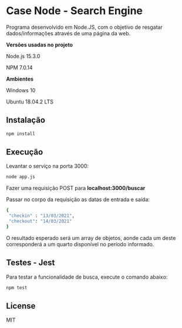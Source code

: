 # Case Node - Search Engine
Programa desenvolvido em Node.JS, com o objetivo de resgatar dados/informações através de uma página da web.

**Versões usadas no projeto**

Node.js 15.3.0

NPM 7.0.14


**Ambientes**

Windows 10 

Ubuntu 18.04.2 LTS 


## Instalação
```sh
npm install
```

## Execução
Levantar o serviço na porta 3000:
```sh
node app.js
```
Fazer uma requisição POST  para **localhost:3000/buscar**

Passar no corpo da requisição as datas de entrada e saída:
```sh
{
 "checkin" : "13/03/2021",
 "checkout": "14/03/2021"
}
```
O resultado esperado será um array de objetos, aonde cada um deste corresponderá a um quarto disponível no período informado.

## Testes - Jest
Para testar a funcionalidade de busca, execute o comando abaixo:
```sh
npm test
```

## License
MIT

